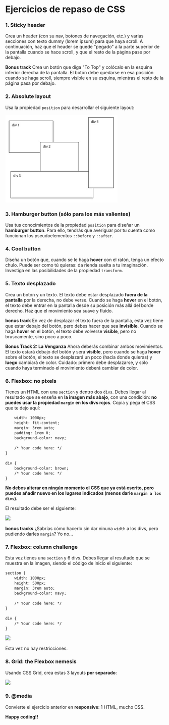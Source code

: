 # Ejercicios de repaso de CSS

### 1. Sticky header
Crea un header (con su nav, botones de navegación, etc.) y varias secciones con texto dummy (lorem ipsum) para que haya scroll. A continuación, haz que el header se quede "pegado" a la parte superior de la pantalla cuando se hace scroll, y que el resto de la página pase por debajo.

**Bonus track**
Crea un botón que diga "To Top" y colócalo en la esquina inferior derecha de la pantalla. El botón debe quedarse en esa posición cuando se haga scroll, siempre visible en su esquina, mientras el resto de la página pasa por debajo.

### 2. Absolute layout
Usa la propiedad `position` para desarrollar el siguiente layout:

![](./images/absolute_position_layout.jpg)

### 3. Hamburger button (sólo para los más valientes)
Usa tus conocimientos de la propiedad `position` para diseñar un **hamburger button**. Para ello, tendrás que averiguar por tu cuenta como funcionan los pseudoelementos `::before` y `::after`.

### 4. Cool button
Diseña un botón que, cuando se le haga **hover** con el ratón, tenga un efecto chulo. Puede ser como tú quieras: da rienda suelta a tu imaginación. Investiga en las posibilidades de la propiedad `transform`.

### 5. Texto desplazado
Crea un botón y un texto. El texto debe estar desplazado **fuera de la pantalla** por la derecha, no debe verse. Cuando se haga **hover** en el botón, el texto debe entrar en la pantalla desde su posición más allá del borde derecho. Haz que el movimiento sea suave y fluido.

**bonus track**
En vez de desplazar el texto fuera de la pantalla, esta vez tiene que estar debajo del botón, pero debes hacer que sea **invisible**. Cuando se haga **hover** en el botón, el texto debe volverse **visible**, pero no bruscamente, sino poco a poco.

**Bonus Track 2: La Venganza**
Ahora deberás combinar ambos movimientos. El texto estará debajo del botón y será **visible**, pero cuando se haga **hover** sobre el botón, el texto se desplazará un poco (hacia donde quieras) y **luego** cambiará de color. Cuidado: primero debe desplazarse, y sólo cuando haya terminado el movimiento deberá cambiar de color.

### 6. Flexbox: no pixels
Tienes un HTML con una `section` y dentro dos `divs`. Debes llegar al resultado que se enseña en **la imagen más abajo**, con una condición: **no puedes usar la propiedad `margin` en los divs rojos**. Copia y pega el CSS que te dejo aquí:

```section {
	width: 1000px;
    height: fit-content;
    margin: 3rem auto;
    padding: 1rem 0;
    background-color: navy;

	/* Your code here: */
}

div {
    background-color: brown;
	/* Your code here: */
}
```

**No debes alterar en ningún momento el CSS que ya está escrito, pero puedes añadir nuevo en los lugares indicados (menos darle `margin a los divs`).**

El resultado debe ser el siguiente:

![](.images/flex_exercise_1)

**bonus tracks**
¿Sabrías cómo hacerlo sin dar ninuna `width` a los divs, pero pudiendo darles `margin`? Yo no...

### 7. Flexbox: column challenge
Esta vez tienes una `section` y 6 divs. Debes llegar al resultado que se muestra en la imagen, siendo el código de inicio el siguiente:

```
section {
	width: 1000px;
    height: 500px;
    margin: 3rem auto;
    background-color: navy;

	/* Your code here: */
}

div {
	/* Your code here: */
}
```

![](.images/flex_exercise_2)

Esta vez no hay restricciones.

### 8. Grid: the Flexbox nemesis
Usando CSS Grid, crea estas 3 layouts **por separado**:

![](.images/grid_layout)

### 9. @media
Convierte el ejercicio anterior en **responsive**: 1 HTML, mucho CSS.

**Happy coding!!**